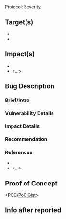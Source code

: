 # <TITTLE HERE>

Protocol: [<PROTOCOL>](<LINK>)
Severity: <SEVERITY>

## Target(s)

- [<NAME>](<TARGET>)
- [<NAME>](<TARGET>)

## Impact(s)

- <IMPACTS>
- <...>

## Bug Description

### Brief/Intro

<DESCRIPTION>

### Vulnerability Details

### Impact Details

<IMPACT>

### Recommendation

<RECOMMENDATION>

### References

- <REFERENCE>
- <...>

## Proof of Concept

<POC/[PoC Gist](<LINK>)>

## Info after reported

<INFO>